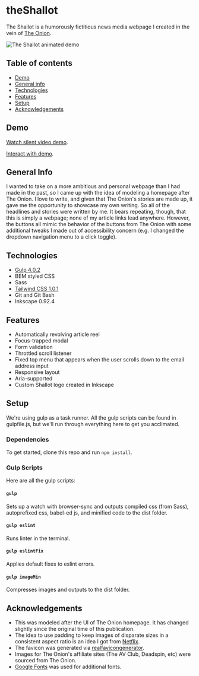 # theShallot
The Shallot is a humorously fictitious news media webpage I created in the vein of [The Onion](https://www.theonion.com/).

![The Shallot animated demo](demo/demo.gif)

## Table of contents
* [Demo](#Demo)
* [General info](#general-info)
* [Technologies](#technologies)
* [Features](#features)
* [Setup](#setup)
* [Acknowledgements](#acknowledgements)

## Demo
[Watch silent video demo](https://youtu.be/Igac3Qn17LA).

[Interact with demo](https://y2j964.github.io/theShallot/).

## General Info
I wanted to take on a more ambitious and personal webpage than I had made in the past, so I came up with the idea of modeling a homepage after The Onion. I love to write, and given that The Onion's stories are made up, it gave me the opportunity to showcase my own writing. So all of the headlines and stories were written by me. It bears repeating, though, that this is simply a webpage; none of my article links lead anywhere. However, the buttons all mimic the behavior of the buttons from The Onion with some additional tweaks I made out of accessibility concern (e.g. I changed the dropdown navigation menu to a click toggle).

## Technologies
* [Gulp 4.0.2](https://gulpjs.com/)
* BEM styled CSS
* Sass
* [Tailwind CSS 1.0.1](https://tailwindcss.com/)
* Git and Git Bash
* Inkscape 0.92.4

## Features
* Automatically revolving article reel
* Focus-trapped modal
* Form validation
* Throttled scroll listener
* Fixed top menu that appears when the user scrolls down to the email address input
* Responsive layout
* Aria-supported
* Custom Shallot logo created in Inkscape

## Setup
We're using gulp as a task runner. All the gulp scripts can be found in gulpfile.js, but we'll run through everything here to get you acclimated.

### Dependencies
To get started, clone this repo  and run `npm install`.

### Gulp Scripts
Here are all the gulp scripts:

#### `gulp`
Sets up a watch with browser-sync and outputs compiled css (from Sass), autoprefixed css, babel-ed js, and minified code to the dist folder.

#### `gulp eslint`
Runs linter in the terminal.

#### `gulp eslintFix`
Applies default fixes to eslint errors.

#### `gulp imageMin`
Compresses images and outputs to the dist folder.

## Acknowledgements
* This was modeled after the UI of The Onion homepage. It has changed slightly since the original time of this publication.
* The idea to use padding to keep images of disparate sizes in a consistent aspect ratio is an idea I got from [Netflix](https://www.netflix.com).
* The favicon was generated via [realfavicongenerator](realfavicongenerator.net).
* Images for The Onion's affiliate sites (The AV Club, Deadspin, etc) were sourced from The Onion.
* [Google Fonts](https://fonts.google.com/) was used for additional fonts.
